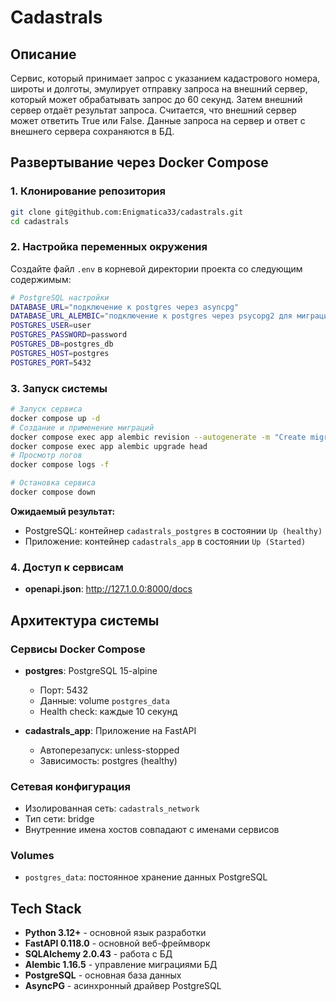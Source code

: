 # Cadastrals

## Описание

Сервис, который принимает запрос с указанием кадастрового номера, широты и долготы, эмулирует отправку запроса на внешний сервер, который может обрабатывать запрос до 60 секунд. Затем внешний сервер отдаёт результат запроса. Считается, что внешний сервер может ответить True или False. Данные запроса на сервер и ответ с внешнего сервера сохраняются в БД.



## Развертывание через Docker Compose

### 1. Клонирование репозитория

```bash
git clone git@github.com:Enigmatica33/cadastrals.git
cd cadastrals
```

### 2. Настройка переменных окружения

Создайте файл `.env` в корневой директории проекта со следующим содержимым:

```bash
# PostgreSQL настройки
DATABASE_URL="подключение к postgres через asyncpg"
DATABASE_URL_ALEMBIC="подключение к postgres через psycopg2 для миграций alembic"
POSTGRES_USER=user
POSTGRES_PASSWORD=password
POSTGRES_DB=postgres_db
POSTGRES_HOST=postgres
POSTGRES_PORT=5432
```


### 3. Запуск системы

```bash
# Запуск сервиса
docker compose up -d
# Создание и применение миграций
docker compose exec app alembic revision --autogenerate -m "Create migrations"
docker compose exec app alembic upgrade head
# Просмотр логов
docker compose logs -f

# Остановка сервиса
docker compose down
```


**Ожидаемый результат:**
- PostgreSQL: контейнер `cadastrals_postgres` в состоянии `Up (healthy)`
- Приложение: контейнер `cadastrals_app` в состоянии `Up (Started)`

### 4. Доступ к сервисам

- **openapi.json**: http://127.1.0.0:8000/docs

## Архитектура системы

### Сервисы Docker Compose

- **postgres**: PostgreSQL 15-alpine
  - Порт: 5432
  - Данные: volume `postgres_data`
  - Health check: каждые 10 секунд

- **cadastrals_app**: Приложение на FastAPI
  - Автоперезапуск: unless-stopped
  - Зависимость: postgres (healthy)

### Сетевая конфигурация

- Изолированная сеть: `cadastrals_network`
- Тип сети: bridge
- Внутренние имена хостов совпадают с именами сервисов

### Volumes

- `postgres_data`: постоянное хранение данных PostgreSQL


## Tech Stack
- **Python 3.12+** - основной язык разработки
- **FastAPI 0.118.0** - основной веб-фреймворк
- **SQLAlchemy 2.0.43** - работа с БД
- **Alembic 1.16.5** - управление миграциями БД
- **PostgreSQL** - основная база данных
- **AsyncPG** - асинхронный драйвер PostgreSQL
